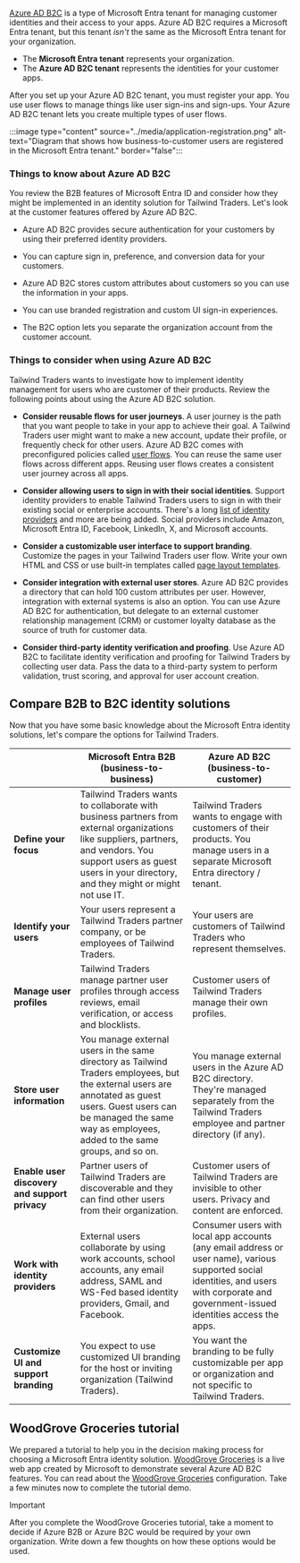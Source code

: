 [Azure AD B2C](/azure/active-directory-b2c/overview) is a type of Microsoft Entra tenant for managing customer identities and their access to your apps. Azure AD B2C requires a Microsoft Entra tenant, but this tenant _isn't_ the same as the Microsoft Entra tenant for your organization.
- The **Microsoft Entra tenant** represents your organization.
- The **Azure AD B2C tenant** represents the identities for your customer apps. 

After you set up your Azure AD B2C tenant, you must register your app. You use user flows to manage things like user sign-ins and sign-ups. Your Azure AD B2C tenant lets you create multiple types of user flows.

:::image type="content" source="../media/application-registration.png" alt-text="Diagram that shows how business-to-customer users are registered in the Microsoft Entra tenant." border="false":::

### Things to know about Azure AD B2C

You review the B2B features of Microsoft Entra ID and consider how they might be implemented in an identity solution for Tailwind Traders. Let's look at the customer features offered by Azure AD B2C.

- Azure AD B2C provides secure authentication for your customers by using their preferred identity providers.

- You can capture sign in, preference, and conversion data for your customers.

- Azure AD B2C stores custom attributes about customers so you can use the information in your apps.

- You can use branded registration and custom UI sign-in experiences.

- The B2C option lets you separate the organization account from the customer account.

### Things to consider when using Azure AD B2C

Tailwind Traders wants to investigate how to implement identity management for users who are customer of their products. Review the following points about using the Azure AD B2C solution.

- **Consider reusable flows for user journeys**. A user journey is the path that you want people to take in your app to achieve their goal. A Tailwind Traders user might want to make a new account, update their profile, or frequently check for other users. Azure AD B2C comes with preconfigured policies called [user flows](/azure/active-directory-b2c/user-flow-overview). You can reuse the same user flows across different apps. Reusing user flows creates a consistent user journey across all apps.

- **Consider allowing users to sign in with their social identities**. Support identity providers to enable Tailwind Traders users to sign in with their existing social or enterprise accounts. There's a long [list of identity providers](/azure/active-directory-b2c/add-identity-provider) and more are being added. Social providers include Amazon, Microsoft Entra ID, Facebook, LinkedIn, X, and Microsoft accounts. 

- **Consider a customizable user interface to support branding**. Customize the pages in your Tailwind Traders user flow. Write your own HTML and CSS or use built-in templates called [page layout templates](/azure/active-directory-b2c/customize-ui?pivots=b2c-user-flow).

- **Consider integration with external user stores**. Azure AD B2C provides a directory that can hold 100 custom attributes per user. However, integration with external systems is also an option. You can use Azure AD B2C for authentication, but delegate to an external customer relationship management (CRM) or customer loyalty database as the source of truth for customer data.

- **Consider third-party identity verification and proofing**. Use Azure AD B2C to facilitate identity verification and proofing for Tailwind Traders by collecting user data. Pass the data to a third-party system to perform validation, trust scoring, and approval for user account creation.

## Compare B2B to B2C identity solutions

Now that you have some basic knowledge about the Microsoft Entra identity solutions, let's compare the options for Tailwind Traders.

| <!-- Blank --> | Microsoft Entra B2B (business-to-business) | Azure AD B2C (business-to-customer) |
| --- | --- | --- |
| **Define your focus** | Tailwind Traders wants to collaborate with business partners from external organizations like suppliers, partners, and vendors. You support users as guest users in your directory, and they might or might not use IT. | Tailwind Traders wants to engage with customers of their products. You manage users in a separate Microsoft Entra directory / tenant. |
| **Identify your users** | Your users represent a Tailwind Traders partner company, or be employees of Tailwind Traders. | Your users are customers of Tailwind Traders who represent themselves. |
| **Manage user profiles** | Tailwind Traders manage partner user profiles through access reviews, email verification, or access and blocklists. | Customer users of Tailwind Traders manage their own profiles. |
| **Store user information** | You manage external users in the same directory as Tailwind Traders employees, but the external users are annotated as guest users. Guest users can be managed the same way as employees, added to the same groups, and so on. | You manage external users in the Azure AD B2C directory. They're managed separately from the Tailwind Traders employee and partner directory (if any). |
| **Enable user discovery and support privacy** | Partner users of Tailwind Traders are discoverable and they can find other users from their organization. | Customer users of Tailwind Traders are invisible to other users. Privacy and content are enforced. |
| **Work with identity providers** | External users collaborate by using work accounts, school accounts, any email address, SAML and WS-Fed based identity providers, Gmail, and Facebook. | Consumer users with local app accounts (any email address or user name), various supported social identities, and users with corporate and government-issued identities access the apps. |
| **Customize UI and support branding** | You expect to use customized UI branding for the host or inviting organization (Tailwind Traders). | You want the branding to be fully customizable per app or organization and not specific to Tailwind Traders. |

## WoodGrove Groceries tutorial

We prepared a tutorial to help you in the decision making process for choosing a Microsoft Entra identity solution. [WoodGrove Groceries](https://woodgrovedemo.com/?azure-portal=true) is a live web app created by Microsoft to demonstrate several Azure AD B2C features. You can read about the [WoodGrove Groceries](/azure/active-directory-b2c/overview#example-woodgrove-groceries) configuration. Take a few minutes now to complete the tutorial demo.

> [!IMPORTANT]
> After you complete the WoodGrove Groceries tutorial, take a moment to decide if Azure B2B or Azure B2C would be required by your own organization. Write down a few thoughts on how these options would be used.
